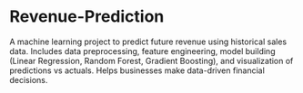 # Revenue-Prediction
A machine learning project to predict future revenue using historical sales data. Includes data preprocessing, feature engineering, model building (Linear Regression, Random Forest, Gradient Boosting), and visualization of predictions vs actuals. Helps businesses make data-driven financial decisions.

